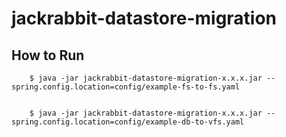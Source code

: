 # jackrabbit-datastore-migration

## How to Run

        $ java -jar jackrabbit-datastore-migration-x.x.x.jar --spring.config.location=config/example-fs-to-fs.yaml


        $ java -jar jackrabbit-datastore-migration-x.x.x.jar --spring.config.location=config/example-db-to-vfs.yaml

